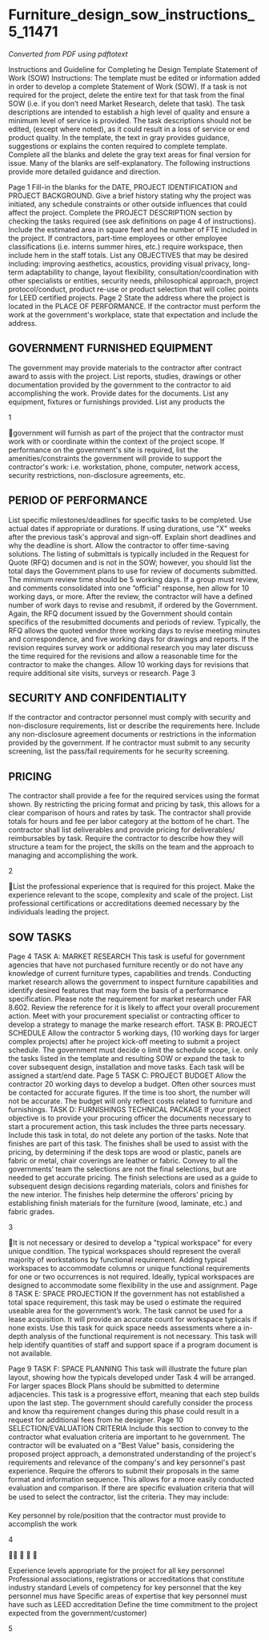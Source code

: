 # Furniture_design_sow_instructions_5_11471

_Converted from PDF using pdftotext_

Instructions and Guideline for Completing
he Design Template Statement of Work (SOW)
Instructions: The template must be edited or information added in order to develop a
complete Statement of Work (SOW).
If a task is not required for the project, delete the entire text for that task from the final
SOW (i.e. if you don’t need Market Research, delete that task). The task descriptions are
intended to establish a high level of quality and ensure a minimum level of service is
provided. The task descriptions should not be edited, (except where noted), as it could
result in a loss of service or end product quality.
In the template, the text in gray provides guidance, suggestions or explains the conten
required to complete template. Complete all the blanks and delete the gray text areas for
final version for issue.
Many of the blanks are self-explanatory. The following instructions provide more detailed
guidance and direction.

Page 1
Fill-in the blanks for the DATE, PROJECT IDENTIFICATION and PROJECT
BACKGROUND. Give a brief history stating why the project was initiated, any schedule
constraints or other outside influences that could affect the project.
Complete the PROJECT DESCRIPTION section by checking the tasks required (see
ask definitions on page 4 of instructions). Include the estimated area in square feet and
he number of FTE included in the project. If contractors, part-time employees or other
employee classifications (i.e. interns summer hires, etc.) require workspace, then include
hem in the staff totals.
List any OBJECTIVES that may be desired including: improving aesthetics, acoustics,
providing visual privacy, long-term adaptability to change, layout flexibility,
consultation/coordination with other specialists or entities, security needs, philosophical
approach, project protocol/conduct, product re-use or product selection that will collec
points for LEED certified projects.
Page 2
State the address where the project is located in the PLACE OF PERFORMANCE. If the
contractor must perform the work at the government's workplace, state that expectation
and include the address.
## GOVERNMENT FURNISHED EQUIPMENT
The government may provide materials to the contractor after contract award to assis
with the project. List reports, studies, drawings or other documentation provided by the
government to the contractor to aid accomplishing the work. Provide dates for the
documents. List any equipment, fixtures or furnishings provided. List any products the

1

government will furnish as part of the project that the contractor must work with or
coordinate within the context of the project scope. If performance on the government's
site is required, list the amenities/constraints the government will provide to support the
contractor's work: i.e. workstation, phone, computer, network access, security
restrictions, non-disclosure agreements, etc.
## PERIOD OF PERFORMANCE
List specific milestones/deadlines for specific tasks to be completed. Use actual dates if
appropriate or durations. If using durations, use "X" weeks after the previous task's
approval and sign-off. Explain short deadlines and why the deadline is short. Allow the
contractor to offer time-saving solutions.
The listing of submittals is typically included in the Request for Quote (RFQ) documen
and is not in the SOW; however, you should list the total days the Government plans to
use for review of documents submitted. The minimum review time should be 5 working
days. If a group must review, and comments consolidated into one “official” response,
hen allow for 10 working days, or more. After the review, the contractor will have a
defined number of work days to revise and resubmit, if ordered by the Government.
Again, the RFQ document issued by the Government should contain specifics of the
resubmitted documents and periods of review. Typically, the RFQ allows the quoted
vendor three working days to revise meeting minutes and correspondence, and five
working days for drawings and reports. If the revision requires survey work or additional
research you may later discuss the time required for the revisions and allow a
reasonable time for the contractor to make the changes. Allow 10 working days for
revisions that require additional site visits, surveys or research.
Page 3
## SECURITY AND CONFIDENTIALITY
If the contractor and contractor personnel must comply with security and non-disclosure
requirements, list or describe the requirements here. Include any non-disclosure
agreement documents or restrictions in the information provided by the government. If
he contractor must submit to any security screening, list the pass/fail requirements for
he security screening.
## PRICING
The contractor shall provide a fee for the required services using the format shown. By
restricting the pricing format and pricing by task, this allows for a clear comparison of
hours and rates by task.
The contractor shall provide totals for hours and fee per labor category at the bottom of
he chart. The contractor shall list deliverables and provide pricing for deliverables/
reimbursables by task.
Require the contractor to describe how they will structure a team for the project, the
skills on the team and the approach to managing and accomplishing the work.

2

List the professional experience that is required for this project. Make the experience
relevant to the scope, complexity and scale of the project. List professional certifications
or accreditations deemed necessary by the individuals leading the project.
## SOW TASKS
Page 4
TASK A: MARKET RESEARCH
This task is useful for government agencies that have not purchased furniture recently or
do not have any knowledge of current furniture types, capabilities and trends.
Conducting market research allows the government to inspect furniture capabilities and
identify desired features that may form the basis of a performance specification.
Please note the requirement for market research under FAR 8.602. Review the
reference for it is likely to affect your overall procurement action. Meet with your
procurement specialist or contracting officer to develop a strategy to manage the marke
research effort.
TASK B: PROJECT SCHEDULE
Allow the contractor 5 working days, (10 working days for larger complex projects) after
he project kick-off meeting to submit a project schedule. The government must decide
o limit the schedule scope, i.e. only the tasks listed in the template and resulting SOW
or expand the task to cover subsequent design, installation and move tasks. Each task
will be assigned a start/end date.
Page 5
TASK C: PROJECT BUDGET
Allow the contractor 20 working days to develop a budget. Often other sources must be
contacted for accurate figures. If the time is too short, the number will not be accurate.
The budget will only reflect costs related to furniture and furnishings.
TASK D: FURNISHINGS TECHNICAL PACKAGE
If your project objective is to provide your procuring officer the documents necessary to
start a procurement action, this task includes the three parts necessary. Include this task
in total, do not delete any portion of the tasks.
Note that finishes are part of this task. The finishes shall be used to assist with the
pricing, by determining if the desk tops are wood or plastic, panels are fabric or metal,
chair coverings are leather or fabric. Convey to all the governments’ team the selections
are not the final selections, but are needed to get accurate pricing.
The finish selections are used as a guide to subsequent design decisions regarding
materials, colors and finishes for the new interior. The finishes help determine the
offerors’ pricing by establishing finish materials for the furniture (wood, laminate, etc.)
and fabric grades.

3

It is not necessary or desired to develop a "typical workspace" for every unique
condition. The typical workspaces should represent the overall majority of workstations
by functional requirement. Adding typical workspaces to accommodate columns or
unique functional requirements for one or two occurrences is not required. Ideally, typical
workspaces are designed to accommodate some flexibility in the use and assignment.
Page 8
TASK E: SPACE PROJECTION
If the government has not established a total space requirement, this task may be used
o estimate the required useable area for the government’s work. The task cannot be
used for a lease acquisition. It will provide an accurate count for workspace typicals if
none exists.
Use this task for quick space needs assessments where a in-depth analysis of the
functional requirement is not necessary. This task will help identify quantities of staff and
support space if a program document is not available.

Page 9
TASK F: SPACE PLANNING
This task will illustrate the future plan layout, showing how the typicals developed under
Task 4 will be arranged. For larger spaces Block Plans should be submitted to determine
adjacencies. This task is a progressive effort, meaning that each step builds upon the
last step. The government should carefully consider the process and know tha
requirement changes during this phase could result in a request for additional fees from
he designer.
Page 10
SELECTION/EVALUATION CRITERIA
Include this section to convey to the contractor what evaluation criteria are important to
he government.
The contractor will be evaluated on a "Best Value" basis, considering the proposed
project approach, a demonstrated understanding of the project's requirements and
relevance of the company's and key personnel's past experience.
Require the offerors to submit their proposals in the same format and information
sequence. This allows for a more easily conducted evaluation and comparison.
If there are specific evaluation criteria that will be used to select the contractor, list the
criteria. They may include:


Key personnel by role/position that the contractor must provide to accomplish the
work

4






Experience levels appropriate for the project for all key personnel
Professional associations, registrations or accreditations that constitute industry
standard Levels of competency for key personnel that the key personnel mus
have
Specific areas of expertise that key personnel must have such as LEED
accreditation
Define the time commitment to the project expected from the
government/customer)

5

